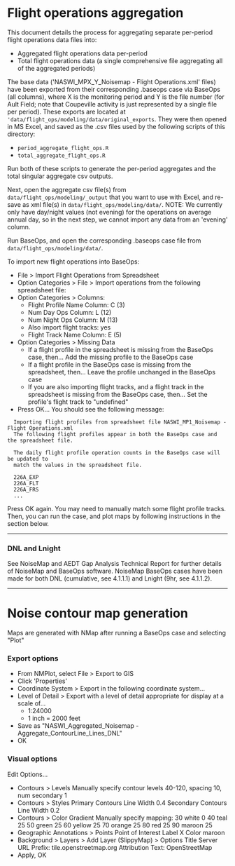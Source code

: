 # Flight operations aggregation

This document details the process for aggregating separate per-period flight operations data files into:
- Aggregated flight operations data per-period
- Total flight operations data (a single comprehensive file aggregating all of the aggregated periods)

The base data ('NASWI_MPX_Y_Noisemap - Flight Operations.xml' files) have been exported from their corresponding .baseops case via BaseOps (all columns), where X is the monitoring period and Y is the file number (for Ault Field; note that Coupeville activity is just represented by a single file per period). These exports are located at `'data/flight_ops/modeling/data/original_exports`. They were then opened in MS Excel, and saved as the .csv files used by the following scripts of this directory:

- `period_aggregate_flight_ops.R`
- `total_aggregate_flight_ops.R`

Run both of these scripts to generate the per-period aggregates and the total singular aggregate csv outputs.

Next, open the aggregate csv file(s) from `data/flight_ops/modeling/_output` that you want to use with Excel, and re-save as xml file(s) in `data/flight_ops/modeling/data/`.
NOTE: We currently only have day/night values (not evening) for the operations on average annual day, so in the next step, we cannot import any data from an 'evening' column.

Run BaseOps, and open the corresponding .baseops case file from `data/flight_ops/modeling/data/`.

To import new flight operations into BaseOps:
- File > Import Flight Operations from Spreadsheet
- Option Categories > File > Import operations from the following spreadsheet file: <the xml file you just saved>
- Option Categories > Columns:
  - Flight Profile Name Column: C (3)
  - Num Day Ops Column: L (12)
  - Num Night Ops Column: M (13)
  - Also import flight tracks: yes
  - Flight Track Name Column: E (5)
- Option Categories > Missing Data
  - If a flight profile in the spreadsheet is missing from the BaseOps case, then... Add the missing profile to the BaseOps case
  - If a flight profile in the BaseOps case is missing from the spreadsheet, then... Leave the profile unchanged in the BaseOps case
  - If you are also importing flight tracks, and a flight track in the spreadsheet is missing from the BaseOps case, then... Set the profile's flight track to "undefined"
- Press OK... You should see the following message:

```
  Importing flight profiles from spreadsheet file NASWI_MP1_Noisemap - Flight Operations.xml
  The following flight profiles appear in both the BaseOps case and the spreadsheet file.

  The daily flight profile operation counts in the BaseOps case will be updated to
  match the values in the spreadsheet file.

  226A_EXP
  226A_FLT
  226A_FRS
  ...
```
Press OK again. You may need to manually match some flight profile tracks. Then, you can run the case, and plot maps by following instructions in the section below.

---

### DNL and Lnight

See NoiseMap and AEDT Gap Analysis Technical Report for further details of NoiseMap and BaseOps software. NoiseMap BaseOps cases have been made for both DNL (cumulative, see 4.1.1.1) and Lnight (9hr, see 4.1.1.2).

---

# Noise contour map generation
Maps are generated with NMap after running a BaseOps case and selecting "Plot"

### Export options
- From NMPlot, select File > Export to GIS
- Click 'Properties'
- Coordinate System > Export in the following coordinate system...
- Level of Detail > Export with a level of detail appropriate for display at  a scale of...
  - 1:24000
  - 1 inch = 2000 feet
- Save as "NASWI_Aggregated_Noisemap - Aggregate_ContourLine_Lines_DNL"
- OK

### Visual options
Edit Options...
- Contours > Levels
  Manually specify contour levels 40-120, spacing 10, num secondary 1
- Contours > Styles
  Primary Contours Line Width 0.4
  Secondary Contours Line Width 0.2
- Contours > Color Gradient
  Manually specify mapping:
  30 white 0
  40 teal 25
  50 green 25
  60 yellow 25
  70 orange 25
  80 red 25
  90 maroon 25
- Geographic Annotations > Points
  Point of Interest Label X
  Color maroon
- Background > Layers > Add Layer (SlippyMap) > Options
  Title Server URL Prefix: tile.openstreetmap.org
  Attribution Text: OpenStreetMap
- Apply, OK
